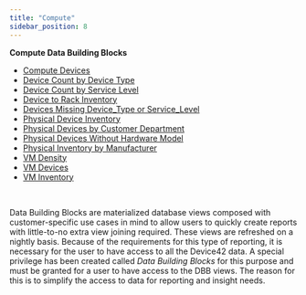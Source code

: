 ```yaml
---
title: "Compute"
sidebar_position: 8
---
```


**Compute Data Building Blocks**

- [Compute Devices](reports/dbb_cookbook/compute-devices.md)
- [Device Count by Device Type](reports/dbb_cookbook/device-count-by-device-type.md)
- [Device Count by Service Level](reports/dbb_cookbook/device-count-by-service-level.md)
- [Device to Rack Inventory](reports/dbb_cookbook/device-to-rack-inventory.md)
- [Devices Missing Device_Type or Service_Level](reports/dbb_cookbook/devices-missing-device_type-or-service_level.md)
- [Physical Device Inventory](reports/dbb_cookbook/physical-device-inventory.md)
- [Physical Devices by Customer Department](reports/dbb_cookbook/physical-devices-by-customer-department.md)
- [Physical Devices Without Hardware Model](reports/dbb_cookbook/physical-devices-without-hardware-model.md)
- [Physical Inventory by Manufacturer](reports/dbb_cookbook/physical-inventory-by-manufacturer.md)
- [VM Density](reports/dbb_cookbook/vm-density.md)
- [VM Devices](reports/dbb_cookbook/vm-devices.md)
- [VM Inventory](reports/dbb_cookbook/vm-inventory.md)

 

Data Building Blocks are materialized database views composed with customer-specific use cases in mind to allow users to quickly create reports with little-to-no extra view joining required. These views are refreshed on a nightly basis. Because of the requirements for this type of reporting, it is necessary for the user to have access to all the Device42 data. A special privilege has been created called _Data Building Blocks_ for this purpose and must be granted for a user to have access to the DBB views. The reason for this is to simplify the access to data for reporting and insight needs.
